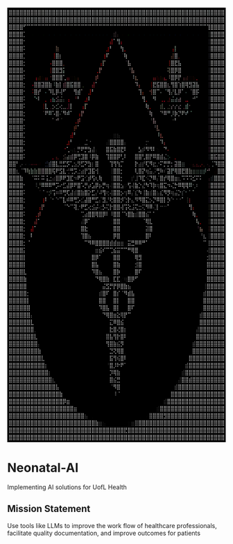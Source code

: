 ![logo](https://github.com/Neonatal-AI/.github/blob/main/uofl_med_emblem-ascii-art.png) 
# Neonatal-AI
Implementing AI solutions for UofL Health
## Mission Statement
Use tools like LLMs to improve the work flow of healthcare professionals, facilitate quality documentation, and improve outcomes for patients 
